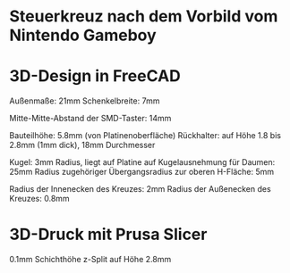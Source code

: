 Steuerkreuz nach dem Vorbild vom Nintendo Gameboy
=================================================


# 3D-Design in FreeCAD
Außenmaße: 21mm
Schenkelbreite: 7mm

Mitte-Mitte-Abstand der SMD-Taster: 14mm

Bauteilhöhe: 5.8mm (von Platinenoberfläche)
Rückhalter: auf Höhe 1.8 bis 2.8mm (1mm dick), 18mm Durchmesser

Kugel: 3mm Radius, liegt auf Platine auf
Kugelausnehmung für Daumen: 25mm Radius
zugehöriger Übergangsradius zur oberen H-Fläche: 5mm

Radius der Innenecken des Kreuzes: 2mm
Radius der Außenecken des Kreuzes: 0.8mm



# 3D-Druck mit Prusa Slicer
0.1mm Schichthöhe
z-Split auf Höhe 2.8mm


